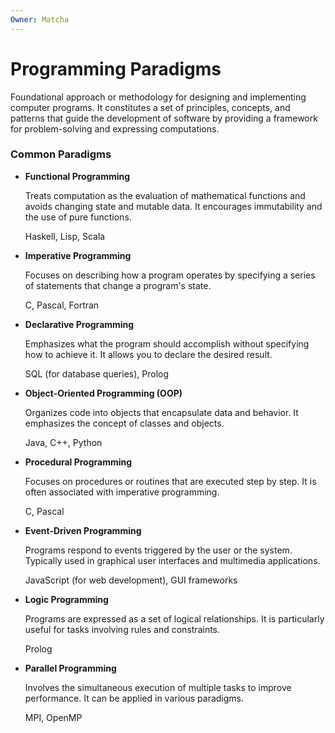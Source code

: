 ```yaml
---
Owner: Matcha
---
```

# Programming Paradigms
Foundational approach or methodology for designing and implementing computer programs. It constitutes a set of principles, concepts, and patterns that guide the development of software by providing a framework for problem-solving and expressing computations.
  
### Common Paradigms
- **Functional Programming**
    
    Treats computation as the evaluation of mathematical functions and avoids changing state and mutable data. It encourages immutability and the use of pure functions.
    
    Haskell, Lisp, Scala
    
- **Imperative Programming**
    
    Focuses on describing how a program operates by specifying a series of statements that change a program's state.
    
    C, Pascal, Fortran
    
- **Declarative Programming**
    
    Emphasizes what the program should accomplish without specifying how to achieve it. It allows you to declare the desired result.
    
    SQL (for database queries), Prolog
    
- **Object-Oriented Programming (OOP)**
    
    Organizes code into objects that encapsulate data and behavior. It emphasizes the concept of classes and objects.
    
    Java, C++, Python
    
- **Procedural Programming**
    
    Focuses on procedures or routines that are executed step by step. It is often associated with imperative programming.
    
    C, Pascal
    
- **Event-Driven Programming**
    
    Programs respond to events triggered by the user or the system. Typically used in graphical user interfaces and multimedia applications.
    
    JavaScript (for web development), GUI frameworks
    
- **Logic Programming**
    
    Programs are expressed as a set of logical relationships. It is particularly useful for tasks involving rules and constraints.
    
    Prolog
    
- **Parallel Programming**
    
    Involves the simultaneous execution of multiple tasks to improve performance. It can be applied in various paradigms.
    
    MPI, OpenMP